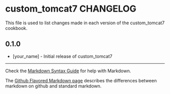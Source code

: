 # custom_tomcat7 CHANGELOG

This file is used to list changes made in each version of the custom_tomcat7 cookbook.

## 0.1.0
- [your_name] - Initial release of custom_tomcat7

- - -
Check the [Markdown Syntax Guide](http://daringfireball.net/projects/markdown/syntax) for help with Markdown.

The [Github Flavored Markdown page](http://github.github.com/github-flavored-markdown/) describes the differences between markdown on github and standard markdown.
